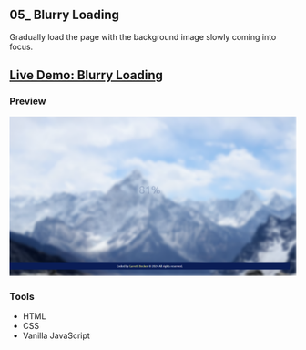 ## 05_ Blurry Loading

Gradually load the page with the background image slowly coming into focus.

## [Live Demo: Blurry Loading](https://05-blurry-loading-gdbecker.netlify.app/)

### Preview

!["HomePage"](./HomePage.png)

### Tools
- HTML
- CSS
- Vanilla JavaScript